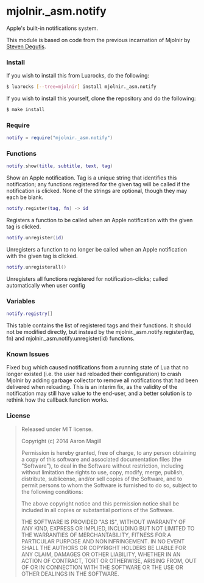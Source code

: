 mjolnir._asm.notify
===================

Apple's built-in notifications system.

This module is based on code from the previous incarnation of Mjolnir by [Steven Degutis](https://github.com/sdegutis/).

### Install

If you wish to install this from Luarocks, do the following:

~~~bash
$ luarocks [--tree=mjolnir] install mjolnir._asm.notify
~~~

If you wish to install this yourself, clone the repository and do the following:

~~~bash
$ make install
~~~

### Require

~~~lua
notify = require("mjolnir._asm.notify")
~~~

### Functions

~~~lua
notify.show(title, subtitle, text, tag)
~~~
Show an Apple notification. Tag is a unique string that identifies this notification; any functions registered for the given tag will be called if the notification is clicked. None of the strings are optional, though they may each be blank.

~~~lua
notify.register(tag, fn) -> id
~~~
Registers a function to be called when an Apple notification with the given tag is clicked.

~~~lua
notify.unregister(id)
~~~
Unregisters a function to no longer be called when an Apple notification with the given tag is clicked.

~~~lua
notify.unregisterall()
~~~
Unregisters all functions registered for notification-clicks; called automatically when user config 

### Variables

~~~lua
notify.registry[]
~~~
This table contains the list of registered tags and their functions.  It should not be modified directly, but instead by the mjolnir._asm.notify.register(tag, fn) and mjolnir._asm.notify.unregister(id) functions.

### Known Issues

Fixed bug which caused notifications from a running state of Lua that no longer existed (i.e. the user had reloaded their configuration) to crash Mjolnir by adding garbage collector to remove all notifications that had been delivered when reloading.  This is an interim fix, as the validity of the notification may still have value to the end-user, and a better solution is to rethink how the callback function works.

### License

> Released under MIT license.
>
> Copyright (c) 2014 Aaron Magill
>
> Permission is hereby granted, free of charge, to any person obtaining a copy
> of this software and associated documentation files (the "Software"), to deal
> in the Software without restriction, including without limitation the rights
> to use, copy, modify, merge, publish, distribute, sublicense, and/or sell
> copies of the Software, and to permit persons to whom the Software is
> furnished to do so, subject to the following conditions:
>
> The above copyright notice and this permission notice shall be included in
> all copies or substantial portions of the Software.
>
> THE SOFTWARE IS PROVIDED "AS IS", WITHOUT WARRANTY OF ANY KIND, EXPRESS OR
> IMPLIED, INCLUDING BUT NOT LIMITED TO THE WARRANTIES OF MERCHANTABILITY,
> FITNESS FOR A PARTICULAR PURPOSE AND NONINFRINGEMENT. IN NO EVENT SHALL THE
> AUTHORS OR COPYRIGHT HOLDERS BE LIABLE FOR ANY CLAIM, DAMAGES OR OTHER
> LIABILITY, WHETHER IN AN ACTION OF CONTRACT, TORT OR OTHERWISE, ARISING FROM,
> OUT OF OR IN CONNECTION WITH THE SOFTWARE OR THE USE OR OTHER DEALINGS IN
> THE SOFTWARE.
